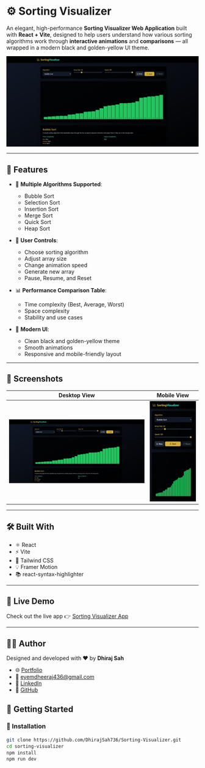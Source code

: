 # ⚙️ Sorting Visualizer

An elegant, high-performance **Sorting Visualizer Web Application** built with **React + Vite**, designed to help users understand how various sorting algorithms work through **interactive animations** and **comparisons** — all wrapped in a modern black and golden-yellow UI theme.

![Preview](./src/img/image-preview.jpg)

---

## 🚀 Features

- 🎯 **Multiple Algorithms Supported**:
  - Bubble Sort
  - Selection Sort
  - Insertion Sort
  - Merge Sort
  - Quick Sort
  - Heap Sort

- 🔧 **User Controls**:
  - Choose sorting algorithm
  - Adjust array size
  - Change animation speed
  - Generate new array
  - Pause, Resume, and Reset

- 📊 **Performance Comparison Table**:
  - Time complexity (Best, Average, Worst)
  - Space complexity
  - Stability and use cases

- 🎨 **Modern UI**:
  - Clean black and golden-yellow theme
  - Smooth animations
  - Responsive and mobile-friendly layout

---

## 📸 Screenshots

| Desktop View | Mobile View |
|--------------|-------------|
| ![Desktop](./src/img/image-preview.jpg) | ![Mobile](./src/img/sorting-mobile%20view.jpg) |

---

## 🛠️ Built With

- ⚛️ React
- ⚡ Vite
- 🎨 Tailwind CSS
- 💡 Framer Motion
- 📚 react-syntax-highlighter

---
## 🚀 Live Demo

Check out the live app 👉 [Sorting Visualizer App](https://sorting-visualizer-xi-eight.vercel.app/)

---

## 🧑‍💻 Author

Designed and developed with ❤️ by **Dhiraj Sah**

- 🌐 [Portfolio](https://www.dhirajsah99.com.np)
- 📧 eyemdheeraj436@gmail.com
- 💼 [LinkedIn](https://www.linkedin.com/in/dhiraj-sah-7a3522220/)
- 🐙 [GitHub](https://github.com/DhirajSah736)

## 🧪 Getting Started

### 🔧 Installation

```bash
git clone https://github.com/DhirajSah736/Sorting-Visualizer.git
cd sorting-visualizer
npm install
npm run dev